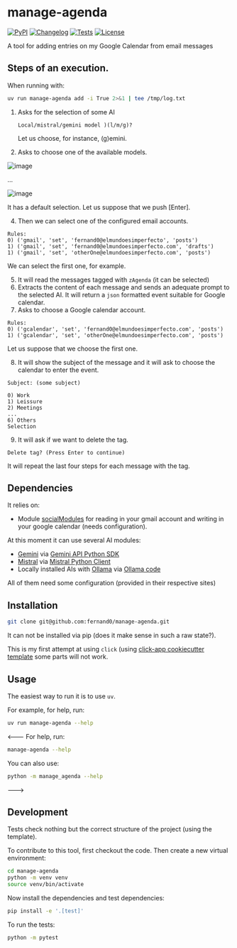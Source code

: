 # manage-agenda

[![PyPI](https://img.shields.io/pypi/v/manage-agenda.svg)](https://pypi.org/project/manage-agenda/)
[![Changelog](https://img.shields.io/github/v/release/fernand0/manage-agenda?include_prereleases&label=changelog)](https://github.com/fernand0/manage-agenda/releases)
[![Tests](https://github.com/fernand0/manage-agenda/actions/workflows/test.yml/badge.svg)](https://github.com/fernand0/manage-agenda/actions/workflows/test.yml)
[![License](https://img.shields.io/badge/license-Apache%202.0-blue.svg)](https://github.com/fernand0/manage-agenda/blob/master/LICENSE)

A tool for adding entries on my Google Calendar from email messages

## Steps of an execution.

When running with:

```bash
uv run manage-agenda add -i True 2>&1 | tee /tmp/log.txt
```

1. Asks for the selection of some AI

    ```
    Local/mistral/gemini model )(l/m/g)? 
    ```
    
    Let us choose, for instance, (g)emini.

2. Asks to choose one of the available models.

![image](https://github.com/user-attachments/assets/bd49fb8d-885e-4e70-8239-d4b72e62bb22)

...

![image](https://github.com/user-attachments/assets/e55beb11-6383-4c06-8314-2180aaa68045)

It has a default selection. Let us suppose that we push [Enter].

4. Then we can select one of the configured email accounts.

```
Rules:
0) ('gmail', 'set', 'fernand0@elmundoesimperfecto', 'posts')
1) ('gmail', 'set', 'fernand0@elmundoesimperfecto.com', 'drafts')
1) ('gmail', 'set', 'otherOne@elmundoesimperfecto.com', 'posts')
```

We can select the first one, for example.

5. It will read the messages tagged with `zAgenda` (it can be selected)
6. Extracts the content of each message and sends an adequate prompt to the selected AI. 
It will return a `json` formatted event suitable for Google calendar.
7. Asks to choose a Google calendar account.

```
Rules:
0) ('gcalendar', 'set', 'fernand0@elmundoesimperfecto.com', 'posts')
1) ('gcalendar', 'set', 'otherOne@elmundoesimperfecto.com', 'posts')
```

Let us suppose that we choose the first one.

8. It will show the subject of the message and it will ask to choose the calendar to enter the event.

```
Subject: (some subject)

0) Work
1) Leissure 
2) Meetings
...
6) Others
Selection 
```

9. It will ask if we want to delete the tag.

```
Delete tag? (Press Enter to continue)
```

It will repeat the last four steps for each message with the tag.

## Dependencies

It relies on:

- Module [socialModules](https://github.com/fernand0/socialModules) for reading in your gmail account and writing in your google calendar (needs configuration).

At this moment it can use several AI modules:

- [Gemini](https://gemini.google.com/) via [Gemini API Python SDK](https://ai.google.dev/gemini-api/docs/quickstart?lang=python)
- [Mistral](https://mistral.ai/) via [Mistral Python Client](https://github.com/mistralai/client-python)
- Locally installed AIs with [Ollama](https://ollama.com/) via [Ollama code](https://github.com/ollama/ollama)

All of them need some configuration (provided in their respective sites)

## Installation

<!---
Install this tool using `pip`:
```bash
pip install manage-agenda
```
--->

```bash
git clone git@github.com:fernand0/manage-agenda.git
```

It can not be installed via pip (does it make sense in such a raw state?).

This is my first attempt at using `click` (using 
[click-app cookiecutter template](https://github.com/simonw/click-app)
some parts will not work.

## Usage

The easiest way to run it is to use `uv`.

For example, for help, run:

```bash
uv run manage-agenda --help
```

<---
For help, run:
```bash
manage-agenda --help
```
You can also use:
```bash
python -m manage_agenda --help
```
--->


## Development

Tests check nothing but the correct structure of the project (using the template).

To contribute to this tool, first checkout the code. Then create a new virtual environment:
```bash
cd manage-agenda
python -m venv venv
source venv/bin/activate
```
Now install the dependencies and test dependencies:
```bash
pip install -e '.[test]'
```
To run the tests:
```bash
python -m pytest
```
